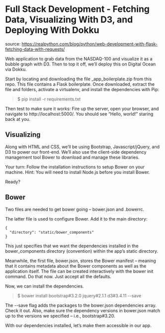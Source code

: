 # Full Stack Development - Fetching Data, Visualizing With D3, and Deploying With Dokku

source: https://realpython.com/blog/python/web-development-with-flask-fetching-data-with-requests/

Web application to grab data from the NASDAQ-100 and visualize it as a bubble graph with D3. Then to top it off, we’ll deploy this on Digital Ocean via Dokku.

Start by locating and downloading the file _app_boilerplate.zip from this repo. 
This file contains a Flask boilerplate. Once downloaded, extract the file and folders, activate a virtualenv, and install the dependencies with Pip:

> $ pip install -r requirements.txt

Then test to make sure it works: Fire up the server, open your browser, and navigate to http://localhost:5000/. You should see “Hello, world!” staring back at you.

## Visualizing
Along with HTML and CSS, we’ll be using Bootstrap, Javascript/jQuery, and D3 to power our front-end. 
We’ll also use the client-side dependency management tool Bower to download and manage these libraries.

Your turn: Follow the installation instructions to setup Bower on your machine. 
Hint: You will need to install Node.js before you install Bower.

Ready?

## Bower
Two files are needed to get bower going – bower.json and .bowerrc.

The latter file is used to configure Bower. Add it to the main directory:
```
{
  "directory": "static/bower_components"
}
```

This just specifies that we want the dependencies installed in the bower_components directory (convention) within the app’s static directory.

Meanwhile, the first file, bower.json, stores the Bower manifest – meaning that it contains metadata about the Bower components as well as the application itself. 
The file can be created interactively with the bower init command. Do that now. Just accept all the defaults.

Now, we can install the dependencies.

> $ bower install bootstrap#3.2.0 jquery#2.1.1 d3#3.4.11 --save

The --save flag adds the packages to the bower.json dependencies array. Check it out. Also, make sure the dependency versions in bower.json match up to the versions we specified – i.e., bootstrap#3.20.

With our dependencies installed, let’s make them accessible in our app.


